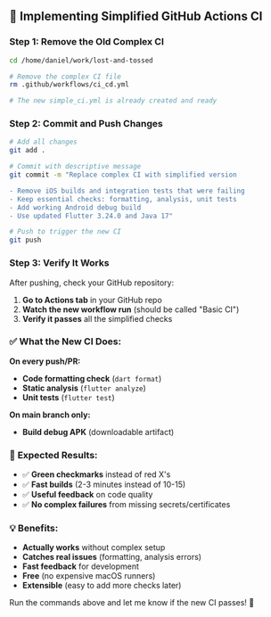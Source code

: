 ## 🚀 Implementing Simplified GitHub Actions CI

### **Step 1: Remove the Old Complex CI**

```bash
cd /home/daniel/work/lost-and-tossed

# Remove the complex CI file
rm .github/workflows/ci_cd.yml

# The new simple_ci.yml is already created and ready
```

### **Step 2: Commit and Push Changes**

```bash
# Add all changes
git add .

# Commit with descriptive message
git commit -m "Replace complex CI with simplified version

- Remove iOS builds and integration tests that were failing
- Keep essential checks: formatting, analysis, unit tests
- Add working Android debug build
- Use updated Flutter 3.24.0 and Java 17"

# Push to trigger the new CI
git push
```

### **Step 3: Verify It Works**

After pushing, check your GitHub repository:

1. **Go to Actions tab** in your GitHub repo
2. **Watch the new workflow run** (should be called "Basic CI")
3. **Verify it passes** all the simplified checks

### ✅ **What the New CI Does:**

**On every push/PR:**
- **Code formatting check** (`dart format`)
- **Static analysis** (`flutter analyze`) 
- **Unit tests** (`flutter test`)

**On main branch only:**
- **Build debug APK** (downloadable artifact)

### 🎯 **Expected Results:**

- ✅ **Green checkmarks** instead of red X's
- ✅ **Fast builds** (2-3 minutes instead of 10-15)
- ✅ **Useful feedback** on code quality
- ✅ **No complex failures** from missing secrets/certificates

### 💡 **Benefits:**

- **Actually works** without complex setup
- **Catches real issues** (formatting, analysis errors)
- **Fast feedback** for development
- **Free** (no expensive macOS runners)
- **Extensible** (easy to add more checks later)

Run the commands above and let me know if the new CI passes! 🎉
